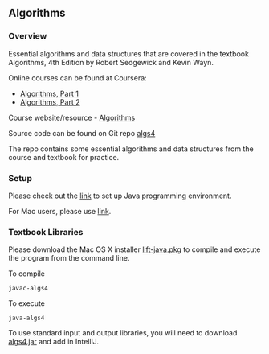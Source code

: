 ## Algorithms

### Overview
Essential algorithms and data structures that are covered in the textbook Algorithms, 4th Edition by Robert Sedgewick and Kevin Wayn.

Online courses can be found at Coursera:
- [Algorithms, Part 1](https://www.coursera.org/learn/algorithms-part1)
- [Algorithms, Part 2](https://www.coursera.org/learn/algorithms-part2)

Course website/resource - [Algorithms](https://algs4.cs.princeton.edu/home/)

Source code can be found on Git repo [algs4](https://github.com/kevin-wayne/algs4/)

The repo contains some essential algorithms and data structures from the course and textbook for practice. 

### Setup
Please check out the [link](https://lift.cs.princeton.edu/java/mac/) to set up Java programming environment. 

For Mac users, please use [link](https://lift.cs.princeton.edu/java/mac/).


### Textbook Libraries
Please download the Mac OS X installer [lift-java.pkg](https://lift.cs.princeton.edu/java/mac/lift-java.pkg) to compile and execute the program from the command line.

To compile
```
javac-algs4
```

To execute
```
java-algs4 
```

To use standard input and output libraries, you will need to download [algs4.jar](https://algs4.cs.princeton.edu/code/algs4.jar) and add in IntelliJ.
